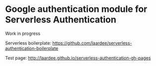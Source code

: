 # Google authentication module for Serverless Authentication

Work in progress

Serverless boilerplate: https://github.com/laardee/serverless-authentication-boilerplate

Test page: http://laardee.github.io/serverless-authentication-gh-pages